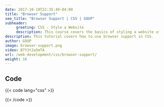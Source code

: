 ```yaml
---
date: 2017-10-10T22:35:49-04:00
title: "Browser Support"
seo_title: "Browser Support | CSS | GOUP"
subheader:
     greeting: CSS - Style a Website
     description: This course covers the basics of styling a website using CSS. Work your way through the videos/articles and I'll teach you everything you need to know to style a basic website!
description: This tutorial covers how to use browser support in CSS.
author: GOUP
image: browser-support.png
video: B7Y3t2a5mTA
url: /web-development/css/browser-support/
weight: 16
---
```


## Code

{{< code lang="css" >}}

{{< /code >}}